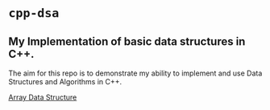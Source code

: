 # `cpp-dsa`

## My Implementation of basic data structures in C++.

The aim for this repo is to demonstrate my ability to implement and use Data
Structures and Algorithms in C++. 

[Array Data Structure](./array/ARRAY.md)

